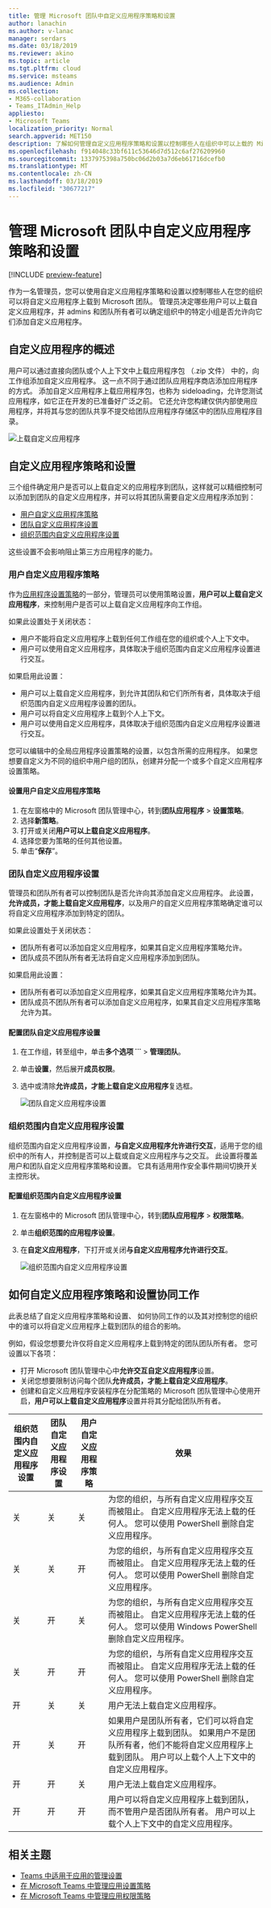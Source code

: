 ```yaml
---
title: 管理 Microsoft 团队中自定义应用程序策略和设置
author: lanachin
ms.author: v-lanac
manager: serdars
ms.date: 03/18/2019
ms.reviewer: akino
ms.topic: article
ms.tgt.pltfrm: cloud
ms.service: msteams
ms.audience: Admin
ms.collection:
- M365-collaboration
- Teams_ITAdmin_Help
appliesto:
- Microsoft Teams
localization_priority: Normal
search.appverid: MET150
description: 了解如何管理自定义应用程序策略和设置以控制哪些人在组织中可以上载的 Microsoft 团队中的自定义应用程序。
ms.openlocfilehash: f914048c33bf611c53646d7d512c6af276209960
ms.sourcegitcommit: 1337975398a750bc06d2b03a7d6eb61716dcefb0
ms.translationtype: MT
ms.contentlocale: zh-CN
ms.lasthandoff: 03/18/2019
ms.locfileid: "30677217"
---
```

# <a name="manage-custom-app-policies-and-settings-in-microsoft-teams"></a>管理 Microsoft 团队中自定义应用程序策略和设置

[!INCLUDE [preview-feature](includes/preview-feature.md)]

作为一名管理员，您可以使用自定义应用程序策略和设置以控制哪些人在您的组织可以将自定义应用程序上载到 Microsoft 团队。 管理员决定哪些用户可以上载自定义应用程序，并 admins 和团队所有者可以确定组织中的特定小组是否允许向它们添加自定义应用程序。  

## <a name="overview-of-custom-apps"></a>自定义应用程序的概述

用户可以通过直接向团队或个人上下文中上载应用程序包 （.zip 文件） 中的，向工作组添加自定义应用程序。 这一点不同于通过团队应用程序商店添加应用程序的方式。 添加自定义应用程序上载应用程序包，也称为 sideloading，允许您测试应用程序，如它正在开发的已准备好广泛之前。 它还允许您构建仅供内部使用应用程序，并将其与您的团队共享不提交给团队应用程序存储区中的团队应用程序目录。

![上载自定义应用程序](media/teams-custom-app-policy-and-settings-upload-app.png)

## <a name="custom-app-policy-and-settings"></a>自定义应用程序策略和设置

三个组件确定用户是否可以上载自定义的应用程序到团队，这样就可以精细控制可以添加到团队的自定义应用程序，并可以将其团队需要自定义应用程序添加到：

- [用户自定义应用程序策略](#user-custom-app-policy)
- [团队自定义应用程序设置](#team-custom-app-setting)
- [组织范围内自定义应用程序设置](#org-wide-custom-app-setting)

这些设置不会影响阻止第三方应用程序的能力。  

### <a name="user-custom-app-policy"></a>用户自定义应用程序策略

作为[应用程序设置策略](teams-app-setup-policies.md)的一部分，管理员可以使用策略设置，**用户可以上载自定义应用程序**，来控制用户是否可以上载自定义应用程序向工作组。
 
如果此设置处于关闭状态：

- 用户不能将自定义应用程序上载到任何工作组在您的组织或个人上下文中。
- 用户可以使用自定义应用程序，具体取决于组织范围内自定义应用程序设置进行交互。

如果启用此设置：

- 用户可以上载自定义应用程序，到允许其团队和它们所所有者，具体取决于组织范围内自定义应用程序设置的团队。
- 用户可以将自定义应用程序上载到个人上下文。 
- 用户可以使用自定义应用程序，具体取决于组织范围内自定义应用程序设置进行交互。

您可以编辑中的全局应用程序设置策略的设置，以包含所需的应用程序。 如果您想要自定义为不同的组织中用户组的团队，创建并分配一个或多个自定义应用程序设置策略。

#### <a name="set-a-user-custom-app-policy"></a>设置用户自定义应用程序策略

1. 在左窗格中的 Microsoft 团队管理中心，转到**团队应用程序** > **设置策略**。
2. 选择**新策略**。
3. 打开或关闭**用户可以上载自定义应用程序**。
4. 选择您要为策略的任何其他设置。
5. 单击“**保存**”。

### <a name="team-custom-app-setting"></a>团队自定义应用程序设置

管理员和团队所有者可以控制团队是否允许向其添加自定义应用程序。 此设置，**允许成员，才能上载自定义应用程序**，以及用户的自定义应用程序策略确定谁可以将自定义应用程序添加到特定的团队。
 
如果此设置处于关闭状态：

- 团队所有者可以添加自定义应用程序，如果其自定义应用程序策略允许。
- 团队成员不团队所有者无法将自定义应用程序添加到团队。

如果启用此设置：

- 团队所有者可以添加自定义应用程序，如果其自定义应用程序策略允许为其。
- 团队成员不团队所有者可以添加自定义应用程序，如果其自定义应用程序策略允许为其。

#### <a name="configure-the-team-custom-app-setting"></a>配置团队自定义应用程序设置

1. 在工作组，转至组中，单击**多个选项 ˙˙˙** > **管理团队**。
2. 单击**设置**，然后展开**成员权限**。
3. 选中或清除**允许成员，才能上载自定义应用程序**复选框。

    ![团队自定义应用程序设置](media/teams-custom-app-policy-and-settings-team.png)

### <a name="org-wide-custom-app-setting"></a>组织范围内自定义应用程序设置

组织范围内自定义应用程序设置，**与自定义应用程序允许进行交互**，适用于您的组织中的所有人，并控制是否可以上载或自定义应用程序与之交互。 此设置将覆盖用户和团队自定义应用程序策略和设置。 它具有适用用作安全事件期间切换开关主控形状。

#### <a name="configure-the-org-wide-custom-app-setting"></a>配置组织范围内自定义应用程序设置

1. 在左窗格中的 Microsoft 团队管理中心，转到**团队应用程序** > **权限策略**。
2. 单击**组织范围的应用程序设置**。
3. 在**自定义应用程序**，下打开或关闭**与自定义应用程序允许进行交互**。

    ![组织范围内自定义应用程序设置](media/teams-custom-app-policy-and-settings-org-wide.png)

## <a name="how-custom-app-policies-and-settings-work-together"></a>如何自定义应用程序策略和设置协同工作

此表总结了自定义应用程序策略和设置、 如何协同工作的以及其对控制您的组织中的谁可以将自定义应用程序上载到团队的组合的影响。

例如，假设您想要允许仅将自定义应用程序上载到特定的团队团队所有者。 您可设置以下各项：
- 打开 Microsoft 团队管理中心中**允许交互自定义应用程序**设置。
- 关闭您想要限制访问每个团队**允许成员，才能上载自定义应用程序**。
- 创建和自定义应用程序安装程序在分配策略的 Microsoft 团队管理中心使用开启，**用户可以上载自定义应用程序**设置并将其分配给团队所有者。

|组织范围内自定义应用程序设置 |团队自定义应用程序设置 |用户自定义应用程序策略 |效果  |
|---------|---------|---------|---------|
| 关    | 关    | 关     |为您的组织，与所有自定义应用程序交互而被阻止。 自定义应用程序无法上载的任何人。 您可以使用 PowerShell 删除自定义应用程序。   |
| 关     | 关     | 开        |为您的组织，与所有自定义应用程序交互而被阻止。 自定义应用程序无法上载的任何人。 您可以使用 PowerShell 删除自定义应用程序。         |
| 关    | 开        | 关        |为您的组织，与所有自定义应用程序交互而被阻止。 自定义应用程序无法上载的任何人。 您可以使用 Windows PowerShell 删除自定义应用程序。         |
| 关    | 开      | 开       |为您的组织，与所有自定义应用程序交互而被阻止。 自定义应用程序无法上载的任何人。 您可以使用 PowerShell 删除自定义应用程序。         |
| 开    | 关       | 关         |  用户无法上载自定义应用程序。      |
| 开     | 关       | 开         | 如果用户是团队所有者，它们可以将自定义应用程序上载到团队。 如果用户不是团队所有者，他们不能将自定义应用程序上载到团队。 用户可以上载个人上下文中的自定义应用程序。     |
| 开     | 开     | 关         | 用户无法上载自定义应用程序。       |
| 开    | 开        | 开        | 用户可以将自定义应用程序上载到团队，而不管用户是否团队所有者。 用户可以上载个人上下文中的自定义应用程序。       |

 ## <a name="related-topics"></a>相关主题
- [Teams 中适用于应用的管理设置](admin-settings.md)
- [在 Microsoft Teams 中管理应用设置策略](teams-app-setup-policies.md)
- [在 Microsoft Teams 中管理应用权限策略](teams-app-permission-policies.md)
